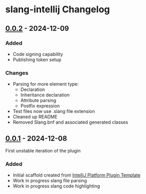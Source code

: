 <!-- Keep a Changelog guide -> https://keepachangelog.com -->

# slang-intellij Changelog

## [0.0.2] - 2024-12-09

### Added

- Code signing capability
- Publishing token setup

### Changes

- Parsing for more element type: 
  - Declaration
  - Inheritance declaration
  - Attribute parsing
  - Postfix expression
- Test files now use .slang file extension
- Cleaned up README
- Removed Slang.bnf and associated generated classes 

## [0.0.1] - 2024-12-08

First unstable iteration of the plugin

### Added

- Initial scaffold created from [IntelliJ Platform Plugin Template](https://github.com/JetBrains/intellij-platform-plugin-template)
- Work in progress slang file parsing
- Work in progress slang code highlighting

[0.0.2]: https://github.com/Mcgode/slang-intellij/commits/0.0.1-alpha...0.0.2-alpha
[0.0.1]: https://github.com/Mcgode/slang-intellij/commits/0.0.1-alpha
